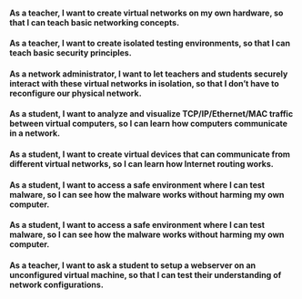 #### As a teacher, I want to create virtual networks on my own hardware, so that I can teach basic networking concepts.

#### As a teacher, I want to create isolated testing environments, so that I can teach basic security principles.

#### As a network administrator, I want to let teachers and students securely interact with these virtual networks in isolation, so that I don’t have to reconfigure our physical network.

#### As a student, I want to analyze and visualize TCP/IP/Ethernet/MAC traffic between virtual computers, so I can learn how computers communicate in a network.

#### As a student, I want to create virtual devices that can communicate from different virtual networks, so I can learn how Internet routing works.

#### As a student, I want to access a safe environment where I can test malware, so I can see how the malware works without harming my own computer.

#### As a student, I want to access a safe environment where I can test malware, so I can see how the malware works without harming my own computer.

#### As a teacher, I want to ask a student to setup a webserver on an unconfigured virtual machine, so that I can test their understanding of network configurations.

